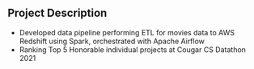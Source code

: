 
## Project Description
- Developed data pipeline performing ETL for movies data to AWS Redshift using Spark, orchestrated with Apache Airflow
- Ranking Top 5 Honorable individual projects at Cougar CS Datathon 2021
